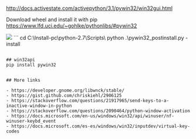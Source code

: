 #

http://docs.activestate.com/activepython/3.1/pywin32/win32gui.html

Download wheel and install it with pip
https://www.lfd.uci.edu/~gohlke/pythonlibs/#pywin32

<img src="docs/pip.jpg" />
```
cd C:\Install-pc\python-2.7\Scripts\
python .\pywin32_postinstall.py -install

```

## win32api
pip install pywin32


## More links

- https://developer.gnome.org/libwnck/stable/
- https://gist.github.com/chriskiehl/2906125
- https://stackoverflow.com/questions/21917965/send-keys-to-a-inactive-window-in-python
- https://stackoverflow.com/questions/2090464/python-window-activation
- https://docs.microsoft.com/en-us/windows/win32/api/winuser/nf-winuser-keybd_event
- https://docs.microsoft.com/es-es/windows/win32/inputdev/virtual-key-codes